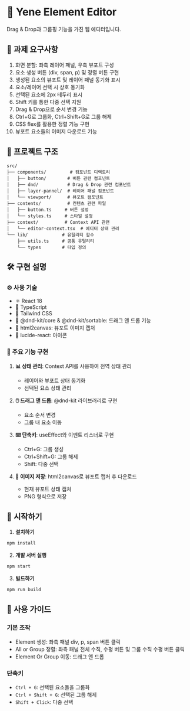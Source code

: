 # 🎨 Yene Element Editor

Drag & Drop과 그룹핑 기능을 가진 웹 에디터입니다.

## 🎯 과제 요구사항

1. 화면 분할: 좌측 레이어 패널, 우측 뷰포트 구성
2. 요소 생성 버튼 (div, span, p) 및 정렬 버튼 구현
3. 생성된 요소의 뷰포트 및 레이어 패널 동기화 표시
4. 요소/레이어 선택 시 상호 동기화
5. 선택된 요소에 2px 테두리 표시
6. Shift 키를 통한 다중 선택 지원
7. Drag & Drop으로 순서 변경 기능
8. Ctrl+G로 그룹화, Ctrl+Shift+G로 그룹 해제
9. CSS flex를 활용한 정렬 기능 구현
10. 뷰포트 요소들의 이미지 다운로드 기능

## 📂 프로젝트 구조

```
src/
├── components/         # 컴포넌트 디렉토리
│   ├── button/        # 버튼 관련 컴포넌트
│   ├── dnd/           # Drag & Drop 관련 컴포넌트
│   ├── layer-pannel/  # 레이어 패널 컴포넌트
│   └── viewport/      # 뷰포트 컴포넌트
├── contents/          # 컨텐츠 관련 파일
│   ├── button.ts     # 버튼 설정
│   └── styles.ts     # 스타일 설정
├── context/          # Context API 관련
│   └── editor-context.tsx  # 에디터 상태 관리
└── lib/             # 유틸리티 함수
    ├── utils.ts     # 공통 유틸리티
    └── types        # 타입 정의
```

## 🛠️ 구현 설명

### ⚙️ 사용 기술

- ⚛️ React 18
- 📘 TypeScript
- 🎨 Tailwind CSS
- 🔄 @dnd-kit/core & @dnd-kit/sortable: 드래그 앤 드롭 기능
- 📸 html2canvas: 뷰포트 이미지 캡처
- 🎯 lucide-react: 아이콘

### 🔑 주요 기능 구현

1. **📊 상태 관리**: Context API를 사용하여 전역 상태 관리

   - 레이어와 뷰포트 상태 동기화
   - 선택된 요소 상태 관리

2. **🖱️ 드래그 앤 드롭**: @dnd-kit 라이브러리로 구현

   - 요소 순서 변경
   - 그룹 내 요소 이동

3. **⌨️ 단축키**: useEffect와 이벤트 리스너로 구현

   - Ctrl+G: 그룹 생성
   - Ctrl+Shift+G: 그룹 해제
   - Shift: 다중 선택

4. **💾 이미지 저장**: html2canvas로 뷰포트 캡처 후 다운로드
   - 현재 뷰포트 상태 캡처
   - PNG 형식으로 저장

## 🚀 시작하기

1. **설치하기**

```bash
npm install
```

2. **개발 서버 실행**

```bash
npm start
```

3. **빌드하기**

```bash
npm run build
```

## 📝 사용 가이드

### 기본 조작

- Element 생성: 좌측 패널 div, p, span 버튼 클릭
- All or Group 정렬: 좌측 패널 전체 수직, 수평 버튼 및 그룹 수직 수평 버튼 클릭
- Element Or Group 이동: 드래그 앤 드롭

### 단축키

- `Ctrl + G`: 선택된 요소들을 그룹화
- `Ctrl + Shift + G`: 선택된 그룹 해제
- `Shift + Click`: 다중 선택
